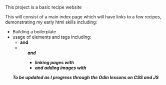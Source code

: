This project is a basic recipe website

This will consist of a main index page which will have links to a few recipes, demonstrating my early html skills including:
 - Building a boilerplate
 - usage of elements and tags including:
    - <strong> and <em>
    - <ol> and <ul>
    - linking pages with <a>
    - and adding images with <img>

To be updated as I progress through the Odin lessons on CSS and JS